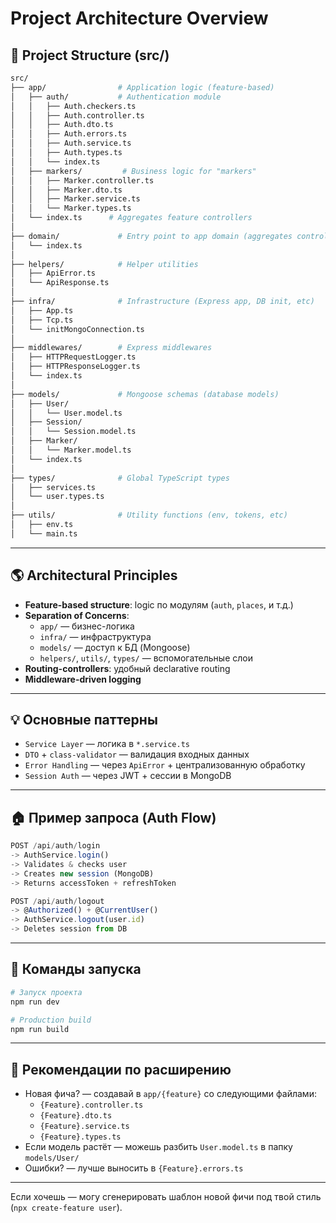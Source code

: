 # Project Architecture Overview

## 📂 Project Structure (src/)

```bash
src/
├── app/                # Application logic (feature-based)
│   ├── auth/           # Authentication module
│   │   ├── Auth.checkers.ts
│   │   ├── Auth.controller.ts
│   │   ├── Auth.dto.ts
│   │   ├── Auth.errors.ts
│   │   ├── Auth.service.ts
│   │   ├── Auth.types.ts
│   │   └── index.ts
│   ├── markers/         # Business logic for "markers"
│   │   ├── Marker.controller.ts
│   │   ├── Marker.dto.ts
│   │   ├── Marker.service.ts
│   │   └── Marker.types.ts
│   └── index.ts      # Aggregates feature controllers
│
├── domain/             # Entry point to app domain (aggregates controllers)
│   └── index.ts
│
├── helpers/            # Helper utilities
│   ├── ApiError.ts
│   └── ApiResponse.ts
│
├── infra/              # Infrastructure (Express app, DB init, etc)
│   ├── App.ts
│   ├── Tcp.ts
│   └── initMongoConnection.ts
│
├── middlewares/        # Express middlewares
│   ├── HTTPRequestLogger.ts
│   ├── HTTPResponseLogger.ts
│   └── index.ts
│
├── models/             # Mongoose schemas (database models)
│   ├── User/
│   │   └── User.model.ts
│   ├── Session/
│   │   └── Session.model.ts
│   ├── Marker/
│   │   └── Marker.model.ts
│   └── index.ts
│
├── types/              # Global TypeScript types
│   ├── services.ts
│   └── user.types.ts
│
├── utils/              # Utility functions (env, tokens, etc)
│   ├── env.ts
│   └── main.ts
```

---

## 🌎 Architectural Principles

- **Feature-based structure**: logic по модулям (`auth`, `places`, и т.д.)
- **Separation of Concerns**:
  - `app/` — бизнес-логика
  - `infra/` — инфраструктура
  - `models/` — доступ к БД (Mongoose)
  - `helpers/`, `utils/`, `types/` — вспомогательные слои
- **Routing-controllers**: удобный declarative routing
- **Middleware-driven logging**

---

## 💡 Основные паттерны

- `Service Layer` — логика в `*.service.ts`
- `DTO` + `class-validator` — валидация входных данных
- `Error Handling` — через `ApiError` + централизованную обработку
- `Session Auth` — через JWT + сессии в MongoDB

---

## 🏠 Пример запроса (Auth Flow)

```ts
POST /api/auth/login
-> AuthService.login()
-> Validates & checks user
-> Creates new session (MongoDB)
-> Returns accessToken + refreshToken
```

```ts
POST /api/auth/logout
-> @Authorized() + @CurrentUser()
-> AuthService.logout(user.id)
-> Deletes session from DB
```

---

## 🚀 Команды запуска

```bash
# Запуск проекта
npm run dev

# Production build
npm run build
```

---

## 🔧 Рекомендации по расширению

- Новая фича? — создавай в `app/{feature}` со следующими файлами:
  - `{Feature}.controller.ts`
  - `{Feature}.dto.ts`
  - `{Feature}.service.ts`
  - `{Feature}.types.ts`
- Если модель растёт — можешь разбить `User.model.ts` в папку `models/User/`
- Ошибки? — лучше выносить в `{Feature}.errors.ts`

---

Если хочешь — могу сгенерировать шаблон новой фичи под твой стиль (`npx create-feature user`).
